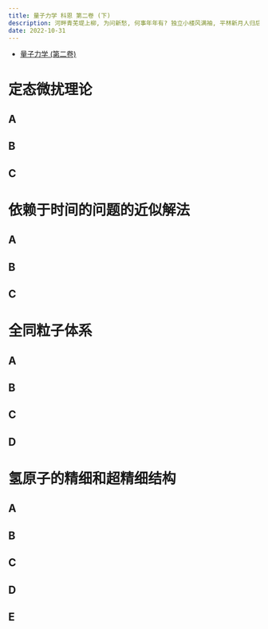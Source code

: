 ```yaml
---
title: 量子力学 科恩 第二卷 (下)
description: 河畔青芜堤上柳, 为问新愁, 何事年年有? 独立小楼风满袖, 平林新月人归后.
date: 2022-10-31
---
```


- [量子力学 (第二卷)](https://book.douban.com/subject/26716232/)

# 定态微扰理论

## A

## B

## C

# 依赖于时间的问题的近似解法

## A

## B

## C

# 全同粒子体系

## A

## B

## C

## D

# 氢原子的精细和超精细结构

## A

## B

## C

## D

## E
